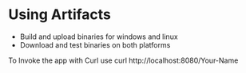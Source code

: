 # Using Artifacts

- Build and upload binaries for windows and linux
- Download and test binaries on both platforms

To Invoke the app with Curl  use
curl http://localhost:8080/Your-Name